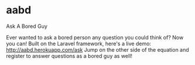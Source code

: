 # aabd
Ask A Bored Guy

Ever wanted to ask a bored person any question you could think of? Now you can! Built on the Laravel framework, here's a live demo: http://aabd.herokuapp.com/ask
Jump on the other side of the equation and register to answer questions as a bored guy as well!
